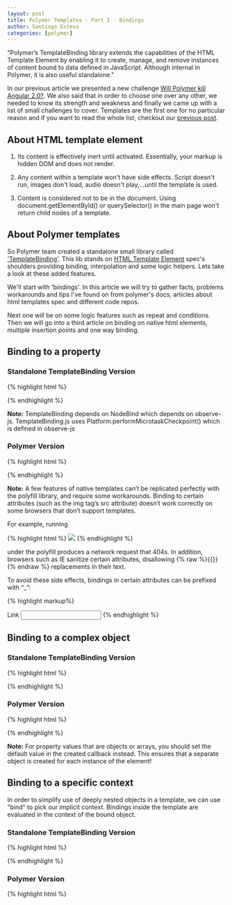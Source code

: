 ```yaml
---
layout: post
title: Polymer Templates - Part 1 - Bindings
author: Santiago Esteva
categories: [polymer]
---
```


"Polymer’s TemplateBinding library extends the capabilities of the HTML Template Element
by enabling it to create, manage, and remove instances of content bound to data defined in JavaScript.
Although internal in Polymer, it is also useful standalone."

In our previous article we presented a new challenge [Will Polymer kill Angular 2.0?][8].
We also said that in order to choose one over any other, we needed to know its strength and weakness and finally we came up with a list of small challenges to cover.
Templates are the first one for no particular reason and if you want to read the whole list, checkout our [previous post][8].

## About HTML template element

1. Its content is effectively inert until activated. Essentially, your markup is hidden DOM and does not render.

2. Any content within a template won't have side effects. Script doesn't run, images don't load, audio doesn't play,...until the template is used.

3. Content is considered not to be in the document. Using document.getElementById() or querySelector() in the main page won't return child nodes of a template.

## About Polymer templates

So Polymer team created a standalone small library called ['TemplateBinding'][9].
This lib stands on [HTML Template Element][10] spec's shoulders providing binding, interpolation and some logic helpers.
Lets take a look at these added features.

We'll start with 'bindings'.
In this article we will try to gather facts, problems workarounds and tips I've found on from polymer's docs, articles about html templates spec and different code repos.

Next one will be on some logic features such as repeat and conditions.
Then we will go into a third article on binding on native html elements, multiple insertion points and one way binding.

## Binding to a property

### Standalone TemplateBinding Version

{% highlight html %}

<template id="text">
  <p>My favorite color is {% raw %}{{color}}{% endraw %}.</p>
</template>

<script>
  document.addEventListener('DOMContentLoaded', function() {
    var myTemplate = document.getElementById('text');
    myTemplate.model = {
      color: 'red'
    };
    // Needed to detect model changes if Object.observe
    // is not available in the JS VM.
    Platform.performMicrotaskCheckpoint();
  });
</script>

{% endhighlight %}

**Note:** TemplateBinding depends on NodeBind which depends on observe-js.
TemplateBinding.js uses Platform.performMicrotaskCheckpoint() which is defined in observe-js

### Polymer Version

{% highlight html %}

<polymer-element name="my-element">
  <template>
    <p>My favorite color is {% raw %}{{color}}{% endraw %}.</p>
  </template>
  <script>
    Polymer({
      color: 'red'
    });
  </script>
</polymer-element>
{% endhighlight %}

**Note:** A few features of native templates can’t be replicated perfectly with the polyfill library, and require some workarounds.
Binding to certain attributes (such as the img tag’s src attribute) doesn’t work correctly on some browsers that don’t support templates.

For example, running

{% highlight html %}
<img src="/users/{% raw %}{{id}}{% endraw %}.jpg">
{% endhighlight %}


under the polyfill produces a network request that 404s.
In addition, browsers such as IE sanitize certain attributes, disallowing {% raw %}{{}}{% endraw %} replacements in their text.

To avoid these side effects, bindings in certain attributes can be prefixed with “_”:

{% highlight  markup%}
<img _src="/users/{% raw %}{{id}}{% endraw %}.jpg">
<div _style="color: {{color}}">
<a _href="{% raw %}{{url}}{% endraw %}">Link</a>
<input type="number" _value="{{number}}">
{% endhighlight %}


## Binding to a complex object

### Standalone TemplateBinding Version

{% highlight html %}

<template id="text">
  <p>My favorite color is {% raw %}{{options.color}}{% endraw %}.</p>
</template>

<script>
  document.addEventListener('DOMContentLoaded', function() {
    var myTemplate = document.getElementById('text');
    myTemplate.model = {
      options: {
        color: 'red'
      }
    };
    Platform.performMicrotaskCheckpoint();
  });
</script>

{% endhighlight %}

### Polymer Version

{% highlight html %}

<polymer-element name="my-element">
  <template>
    <p>My favorite color is {% raw %}{{options.color}}{% endraw %}.</p>
  </template>
  <script>
    Polymer({
      created: function(){
        this.options = {
          color: 'red'
        }
      }
    });
  </script>
</polymer-element>
{% endhighlight %}

**Note:** For property values that are objects or arrays, you should set the default value in the created callback instead.
This ensures that a separate object is created for each instance of the element!

## Binding to a specific context

In order to simplify use of deeply nested objects in a template, we can use "bind" to pick our implicit context.
Bindings inside the template are evaluated in the context of the bound object.

### Standalone TemplateBinding Version

{% highlight html %}

<template id="text" bind="{% raw %}{{ options }}{% endraw %}">
  <p>My favorite color is {% raw %}{{color}}{% endraw %}.</p>
</template>

<script>
  document.addEventListener('DOMContentLoaded', function() {
    var myTemplate = document.getElementById('text');
    myTemplate.model = {
      options: {
        color: 'red'
      }
    };
    Platform.performMicrotaskCheckpoint();
  });
</script>

{% endhighlight %}

### Polymer Version

{% highlight html %}

<polymer-element name="my-element">
  <template>
    <template bind="{% raw %}{{ options }}{% endraw %}">
      <p>My favorite color is {% raw %}{{color}}{% endraw %}.</p>
    <template>
  </template>
  <script>
    Polymer({
      created: function(){
        this.options = {
          color: 'red'
        }
      }
    });
  </script>
</polymer-element>
{% endhighlight %}

**Note:** In order for the context binding to work on Polymer I had to nest a template inside the element's template.
You will notice this pattern as we use more TemplateBinding features inside Polymer.

You can also create a named scope. This comes useful if you have nested templates.

{% highlight html %}

<polymer-element name="my-element">
  <template>
    <template bind="{% raw %}{{ options as o }}{% endraw %}">
      <p>My favorite color is {% raw %}{{o.color}}{% endraw %}.</p>
    <template>
  </template>
  <script>
    Polymer({
      created: function(){
        this.options = {
          color: 'red'
        }
      }
    });
  </script>
</polymer-element>
{% endhighlight %}

## Try it yourself
You should go to [ele.io][11] and take any of the Polymer examples and play!

Ele.io is the jsfiddle for polymer, created for polymer playing and developed with polymer elements.

Next article will be on logic features such as repeat and conditions.
Then we will go into a third article on binding on native html elements, multiple insertion points and one way binding.

Enjoy!


[1]:http://webcomponents.org/
[2]:http://jonrimmer.github.io/are-we-componentized-yet/
[3]:http://webcomponents.org/polyfills/
[4]:http://www.x-tags.org/
[5]:http://bosonic.github.io/
[6]:https://www.polymer-project.org/
[7]:https://www.youtube.com/playlist?list=PLOU2XLYxmsII5c3Mgw6fNYCzaWrsM3sMN
[8]:http://ng-learn.org/2014/12/Polymer/
[9]:https://github.com/Polymer/TemplateBinding
[10]:http://www.w3.org/TR/html5/scripting-1.html#the-template-element
[11]:https://ele.io/










